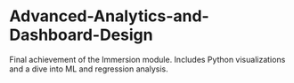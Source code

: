 # Advanced-Analytics-and-Dashboard-Design
Final achievement of the Immersion module. Includes Python visualizations and a dive into ML and regression analysis.
